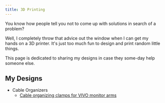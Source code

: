 ```yaml
---
title: 3D Printing
---
```


You know how people tell you not to come up with solutions in search of a problem?

Well, I completely throw that advice out the window when I can get my hands on a 3D printer. It's just too much fun to design and print random little things.

This page is dedicated to sharing my designs in case they some-day help someone else.

## My Designs

- Cable Organizers
  - [Cable organizing clamps for VIVO monitor arms](/3dprint/vivo-monitor-arm-clamps/)